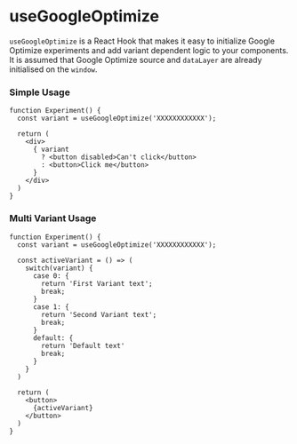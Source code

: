 # useGoogleOptimize

`useGoogleOptimize` is a React Hook that makes it easy to initialize Google Optimize experiments and add variant dependent logic to your components. It is assumed that Google Optimize source and `dataLayer` are already initialised on the `window`.

### Simple Usage
```
function Experiment() {
  const variant = useGoogleOptimize('XXXXXXXXXXXX');

  return (
    <div>
      { variant
        ? <button disabled>Can't click</button>
        : <button>Click me</button>
      }
    </div>
  )
}
```
### Multi Variant Usage

```
function Experiment() {
  const variant = useGoogleOptimize('XXXXXXXXXXXX');

  const activeVariant = () => (
    switch(variant) {
      case 0: {
        return 'First Variant text';
        break;
      }
      case 1: {
        return 'Second Variant text';
        break;
      }
      default: {
        return 'Default text'
        break;
      }
    }
  )

  return (
    <button>
      {activeVariant}
    </button>
  )
}
```
